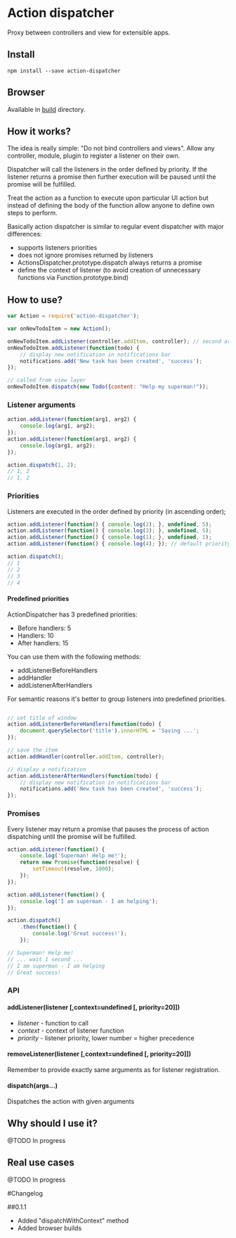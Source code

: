 # Action dispatcher

Proxy between controllers and view for extensible apps.

## Install
```
npm install --save action-dispatcher
```

## Browser
Available in [build](tree/master/build) directory.

## How it works?
The idea is really simple: "Do not bind controllers and views".
Allow any controller, module, plugin to register a listener on their own.

Dispatcher will call the listeners in the order defined by priority.
If the listener returns a promise then further execution will be paused until the promise will be fulfilled.

Treat the action as a function to execute upon particular UI action but instead of defining the body of the function
allow anyone to define own steps to perform.

Basically action dispatcher is similar to regular event dispatcher with major differences:
* supports listeners priorities
* does not ignore promises returned by listeners
* ActionsDispatcher.prototype.dispatch always returns a promise
* define the context of listener (to avoid creation of unnecessary functions via Function.prototype.bind)

## How to use?
```javascript
var Action = require('action-dispatcher');

var onNewTodoItem = new Action();

onNewTodoItem.addListener(controller.addItem, controller); // second argument is a context of function
onNewTodoItem.addListener(function(todo) {
    // display new notification in notifications bar
    notifications.add('New task has been created', 'success');
});

// called from view layer
onNewTodoItem.dispatch(new Todo({content: "Help my superman!"));
```

### Listener arguments
```javascript
action.addListener(function(arg1, arg2) {
    console.log(arg1, arg2);
});
action.addListener(function(arg1, arg2) {
    console.log(arg1, arg2);
});

action.dispatch(1, 2);
// 1, 2
// 1, 2
```

### Priorities

Listeners are executed in the order defined by priority (in ascending order);
```javascript
action.addListener(function() { console.log(2); }, undefined, 5);
action.addListener(function() { console.log(3); }, undefined, 5);
action.addListener(function() { console.log(1); }, undefined, 1);
action.addListener(function() { console.log(4); }); // default priority = 20

action.dispatch();
// 1
// 2
// 3
// 4
```

#### Predefined priorities
ActionDispatcher has 3 predefined priorities:
* Before handlers: 5
* Handlers: 10
* After handlers: 15

You can use them with the following methods:
* addListenerBeforeHandlers
* addHandler
* addListenerAfterHandlers

For semantic reasons it's better to group listeners into predefined priorities.

```javascript

// set title of window
action.addListenerBeforeHandlers(function(todo) {
    document.querySelector('title').innerHTML = 'Saving ...';
});

// save the item
action.addHandler(controller.addItem, controller);

// display a notification
action.addListenerAfterHandlers(function(todo) {
    // display new notification in notifications bar
    notifications.add('New task has been created', 'success');
});
```

### Promises
Every listener may return a promise that pauses the process of action dispatching until the promise will be fulfilled.

```javascript
action.addListener(function() {
    console.log('Superman! Help me!');
    return new Promise(function(resolve) {
        setTimeout(resolve, 1000);
    });
});

action.addListener(function() {
    console.log('I am superman - I am helping');
});

action.dispatch()
    .then(function() {
        console.log('Great success!');
    });

// Superman! Help me!
// ... wait 1 second ...
// I am superman - I am helping
// Great success!
```

### API

#### addListener(listener [,context=undefined [, priority=20]])
* *listener* - function to call
* *context* - context of listener function
* *priority* - listener priority, lower number = higher precedence

#### removeListener(listener [,context=undefined [, priority=20]])

Remember to provide exactly same arguments as for listener registration.

#### dispatch(args...)
Dispatches the action with given arguments

## Why should I use it?
@TODO In progress

## Real use cases
@TODO In progress

#Changelog

##0.1.1
* Added "dispatchWithContext" method
* Added browser builds
